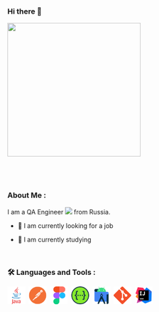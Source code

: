 ### Hi there :wave:

<div id="header" align="left">
  <img src="https://media.giphy.com/media/v1.Y2lkPTc5MGI3NjExZXhuYzdvbHZsZWZjdmp5eDh5Y3JvZ2gybjJqMjJ1cmpmYWgyaGc0cyZlcD12MV9pbnRlcm5hbF9naWZfYnlfaWQmY3Q9cw/VPnfM9bmR0ZaQo3qtK/giphy.gif" width="300" height="300"/>
</div>
  <div id="badges" align="left">
   <img src="https://komarev.com/ghpvc/?username=Mikadiko&style=flat-square&color=red" alt=""/>
  
</div>


<!-- <div>
  <img src="https://media.giphy.com/media/v1.Y2lkPTc5MGI3NjExbjM0c3htcWV1cTlvdm9ycHk0amc0YjFwYjhxMjdkMmVkZ2VtdTBoYSZlcD12MV9pbnRlcm5hbF9naWZfYnlfaWQmY3Q9cw/dTtOyFXfwU5Io91IVW/giphy.gif" width="90" height="90"/>
</div>
-->
<br/>
<br/>

###  About Me :
I am a QA Engineer <img src="https://media.giphy.com/media/WUlplcMpOCEmTGBtBW/giphy.gif" width="30"> from Russia.
- 🔭 I am currently looking for a job
- 🌱 I am currently studying

  <br/>

### :hammer_and_wrench: Languages and Tools :
<div>
  <img src="https://github.com/devicons/devicon/blob/master/icons/java/java-original-wordmark.svg" title="Java" alt="Java" width="40" height="40"/>&nbsp;
  <img src="https://github.com/devicons/devicon/blob/master/icons/postman/postman-plain.svg" title="Spring" alt="Spring" width="40" height="40"/>&nbsp;
  <img src="https://github.com/devicons/devicon/blob/master/icons/figma/figma-original.svg" alt="Material UI" width="40" height="40"/>&nbsp;
  <img src="https://github.com/devicons/devicon/blob/master/icons/swagger/swagger-original.svg" title="Flutter" alt="Flutter" width="40" height="40"/>&nbsp;
  <img src="https://github.com/devicons/devicon/blob/master/icons/androidstudio/androidstudio-original.svg" title="Redux" alt="Redux " width="40" height="40"/>&nbsp;
  <img src="https://github.com/devicons/devicon/blob/master/icons/git/git-original.svg"  title="CSS3" alt="CSS" width="40" height="40"/>&nbsp;
  <img src="https://github.com/devicons/devicon/blob/master/icons/intellij/intellij-original.svg" title="HTML5" alt="HTML" width="40" height="40"/>&nbsp;
</div>


<!--
**Mikadiko/Mikadiko** is a ✨ _special_ ✨ repository because its `README.md` (this file) appears on your GitHub profile.

Here are some ideas to get you started:

- 🔭 I’m currently working on ...
- 🌱 I’m currently learning ...
- 👯 I’m looking to collaborate on ...
- 🤔 I’m looking for help with ...
- 💬 Ask me about ...
- 📫 How to reach me: ...
- 😄 Pronouns: ...
- ⚡ Fun fact: ...
-->
